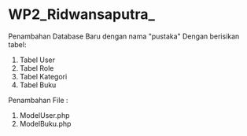 # WP2_Ridwansaputra_
 
Penambahan Database Baru dengan nama "pustaka"
Dengan berisikan tabel:
1. Tabel User
2. Tabel Role
3. Tabel Kategori
4. Tabel Buku

Penambahan File :
1. ModelUser.php
2. ModelBuku.php
